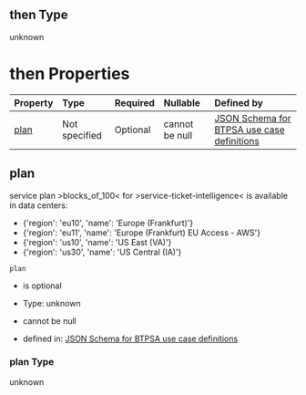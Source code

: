 ## then Type

unknown

# then Properties

| Property      | Type          | Required | Nullable       | Defined by                                                                                                                                                                                                                                        |
| :------------ | :------------ | :------- | :------------- | :------------------------------------------------------------------------------------------------------------------------------------------------------------------------------------------------------------------------------------------------ |
| [plan](#plan) | Not specified | Optional | cannot be null | [JSON Schema for BTPSA use case definitions](btpsa-usecase-properties-services-items-allof-1-then-allof-114-then-allof-0-then-properties-plan.md "undefined#/properties/services/items/allOf/1/then/allOf/114/then/allOf/0/then/properties/plan") |

## plan

service plan >blocks\_of\_100< for >service-ticket-intelligence< is available in data centers:

*   {'region': 'eu10', 'name': 'Europe (Frankfurt)'}
*   {'region': 'eu11', 'name': 'Europe (Frankfurt) EU Access - AWS'}
*   {'region': 'us10', 'name': 'US East (VA)'}
*   {'region': 'us30', 'name': 'US Central (IA)'}

`plan`

*   is optional

*   Type: unknown

*   cannot be null

*   defined in: [JSON Schema for BTPSA use case definitions](btpsa-usecase-properties-services-items-allof-1-then-allof-114-then-allof-0-then-properties-plan.md "undefined#/properties/services/items/allOf/1/then/allOf/114/then/allOf/0/then/properties/plan")

### plan Type

unknown
